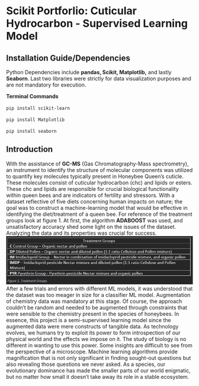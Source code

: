 # Scikit Portforlio: Cuticular Hydrocarbon - Supervised Learning Model
## Installation Guide/Dependencies 
Python Dependencies include **pandas, Scikit, Matplotlib,** and lastly **Seaborn**.
Last two libraries were strictly for data visualization purposes and are not mandatory for execution.

**Terminal Commands**

`pip install scikit-learn`

`pip install Matplotlib`

`pip install seaborn`

## Introduction
With the assistance of **GC-MS** (Gas Chromatography-Mass spectrometry), an instrument to identify the structure of molecular components was utilized to quantify key molecules typically present in Honeybee Queen’s cuticle. These molecules consist of cuticular hydrocarbon (chc) and lipids or esters. These chc and lipids are responsible for crucial biological functionality within queen bees and are indicators of fertility and stressors.  With a dataset reflective of five diets concerning human impacts on nature; the goal was to construct a machine-learning model that would be effective in identifying the diet/treatment of a queen bee. For reference of the treatment groups look at figure 1. At first, the algorithm **ADABOOST** was used, and unsatisfactory accuracy shed some light on the issues of the dataset. Analyzing the data and its properties was crucial for success.
![Treatment Groups](/markdown/treatmentGroup.PNG)
After a few trials and errors with different ML models, it was understood that the dataset was too meager in size for a classifier ML model. Augmentation of chemistry data was mandatory at this stage. Of course, the approach couldn’t be random and needed to be augmented through constraints that were sensible to the chemistry present in the species of honeybees. In essence, this project is a semi-supervised learning model since the augmented data were mere constructs of tangible data. As technology evolves, we humans try to exploit its power to form introspection of our physical world and the effects we impose on it. The study of biology is no different in wanting to use this power. Some insights are difficult to see from the perspective of a microscope. Machine learning algorithms provide magnification that is not only significant in finding sought-out questions but also revealing those questions we never asked. As a species, our evolutionary dominance has made the smaller parts of our world enigmatic, but no matter how small it doesn’t take away its role in a stable ecosystem.
